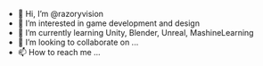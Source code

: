 - 👋 Hi, I’m @razoryvision
- 👀 I’m interested in game development and design
- 🌱 I’m currently learning Unity, Blender, Unreal, MashineLearning
- 💞️ I’m looking to collaborate on ...
- 📫 How to reach me ...

<!---
razoryvision/razoryvision is a ✨ special ✨ repository because its `README.md` (this file) appears on your GitHub profile.
You can click the Preview link to take a look at your changes.
--->

